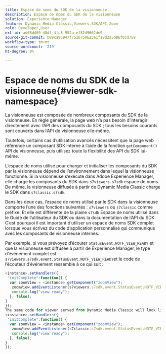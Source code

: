 ```yaml
---
title: Espace de noms du SDK de la visionneuse
description: Espace de noms du SDK de la visionneuse
solution: Experience Manager
feature: Dynamic Media Classic,Viewers,SDK/API,Zoom
role: Developer,User
exl-id: ad68dd09-d8df-4fc8-952a-ef82d9662de9
source-git-commit: b89ca96947f751b750623e1f18d2a5d86f0cd759
workflow-type: tm+mt
source-wordcount: '219'
ht-degree: 0%

---
```


# Espace de noms du SDK de la visionneuse{#viewer-sdk-namespace}

La visionneuse est composée de nombreux composants du SDK de la visionneuse. En règle générale, la page web n’a pas besoin d’interagir directement avec l’API des composants du SDK ; tous les besoins courants sont couverts dans l’API de visionneuse elle-même.

Toutefois, certains cas d’utilisation avancés nécessitent que la page web référence un composant SDK interne à l’aide de la fonction `getComponent()` API de visionneuse, puis utilisez toute la flexibilité des API du SDK lui-même.

L’espace de noms utilisé pour charger et initialiser les composants du SDK par la visionneuse dépend de l’environnement dans lequel la visionneuse fonctionne. Si la visionneuse s’exécute dans Adobe Experience Manager, elle charge les composants du SDK dans `s7viewers.s7sdk` espace de noms. De même, la visionneuse diffusée à partir de Dynamic Media Classic charge le SDK dans `s7classic.s7sdk`.

Dans les deux cas, l’espace de noms utilisé par le SDK dans la visionneuse comporte l’une des fonctions suivantes : `s7viewers` ou `s7classic` comme préfixe. Et elle est différente de la plaine `s7sdk` Espace de noms utilisé dans le Guide de l’utilisateur du SDK ou dans la documentation de l’API du SDK. C’est pourquoi il est important d’utiliser un espace de noms SDK complet lorsque vous écrivez du code d’application personnalisé qui communique avec les composants de visionneuse internes.

Par exemple, si vous prévoyez d’écouter `StatusEvent.NOTF_VIEW_READY` et que la visionneuse est diffusée à partir de Experience Manager, le type d’événement complet est `s7viewers.s7sdk.event.StatusEvent.NOTF_VIEW_READY`et le code de l’écouteur d’événement ressemble à ce qui suit :

```javascript {.line-numbers}
<instance>.setHandlers({ 
 "initComplete":function() { 
  var zoomView = <instance>.getComponent("zoomView"); 
   zoomView.addEventListener(s7viewers.s7sdk.event.StatusEvent.NOTF_VIEW_READY, function(e) { 
   console.log("view ready"); 
  }, false); 
} 
}); 
The same code for viewer served from Dynamic Media Classic will look like this: 
<instance>.setHandlers({ 
 "initComplete":function() { 
  var zoomView = <instance>.getComponent("zoomView"); 
   zoomView.addEventListener(s7classic.s7sdk.event.StatusEvent.NOTF_VIEW_READY, function(e) { 
   console.log("view ready"); 
  }, false); 
} 
});
```
